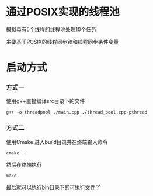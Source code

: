 # 通过POSIX实现的线程池
模拟具有5个线程的线程池处理10个任务

主要基于POSIX的线程同步锁和线程同步条件变量
# 启动方式
### 方式一
使用g++直接编译src目录下的文件

```g++ -o threadpool ./main.cpp ./thread_pool.cpp-pthread ```
### 方式二
使用Cmake 进入build目录并在终端输入命令 

```cmake ..```

然后在终端执行

```make ```

最后就可以执行bin目录下的可执行文件了
